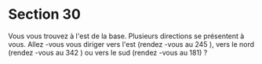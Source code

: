 # Section 30

Vous vous trouvez à l'est de la base. Plusieurs directions se
présentent à vous. Allez -vous vous diriger vers l'est (rendez -vous
au 245 ), vers le nord (rendez -vous au 342 ) ou vers le sud
(rendez -vous au 181) ?
